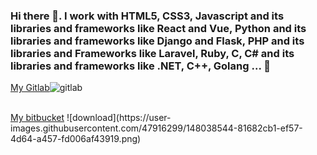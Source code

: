 ### Hi there 👋. I work with HTML5, CSS3, Javascript and its libraries and frameworks like React and Vue, Python and its libraries and frameworks like Django and Flask, PHP and its libraries and Frameworks like Laravel, Ruby, C, C# and its libraries and frameworks like .NET, C++, Golang ... 👋

<!--
**mohamedmehdigara/mohamedmehdigara** is a ✨ _special_ ✨ repository because its `README.md` (this file) appears on your GitHub profile.

Here are some ideas to get you started:

- 🔭 I’m currently working on ...
- 🌱 I’m currently learning ...
- 👯 I’m looking to collaborate on ...
- 🤔 I’m looking for help with ...
- 💬 Ask me about ...
- 📫 How to reach me: ...
- 😄 Pronouns: ...
- ⚡ Fun fact: ...
-->
<a href="https://gitlab.com/mohamedmehdigara">My Gitlab</a>![gitlab](https://user-images.githubusercontent.com/47916299/148037968-3d22a1c6-d3fa-4f9c-b439-2e0759a0d25f.png)

<br>
<a href="https://bitbucket.org/Mohamed-Mehdi-Gara/">My bitbucket</a> ![download](https://user-images.githubusercontent.com/47916299/148038544-81682cb1-ef57-4d64-a457-fd006af43919.png)


